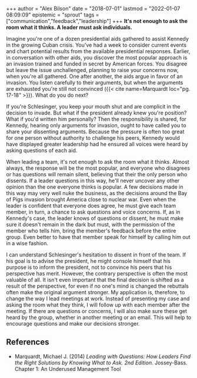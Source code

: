 +++
author = "Alex Bilson"
date = "2018-07-01"
lastmod = "2022-01-07 08:09:09"
epistemic = "sprout"
tags = ["communication","feedback","leadership"]
+++
**It's not enough to ask the room what it thinks. A leader must ask individuals.**

Imagine you're one of a dozen presidential aids gathered to assist Kennedy in the growing Cuban crisis. You've had a week to consider current events and chart potential results from the available presidential responses. Earlier, in conversation with other aids, you discover the most popular approach is an invasion trained and funded in secret by American forces. You disagree but leave the issue unchallenged, planning to raise your concerns now, when you're all gathered. One after another, the aids argue in favor of an invasion. You listen carefully to their arguments, but when the arguments are exhausted you're still not convinced ({{< cite name=Marquardt loc="pg. 17-18" >}}). What do you do next?

If you're Schlesinger, you keep your mouth shut and are complicit in the decision to invade. But what if the president already knew you're position? What if you'd written him personally? Then the responsibility is shared, for Kennedy, hearing only arguments for invasion, ought to have called you to share your dissenting arguments. Because the pressure is often too great for one person without authority to challenge his peers, Kennedy would have displayed greater leadership had he ensured all voices were heard by asking questions of each aid.

When leading a team, it's not enough to ask the room what it thinks. Almost always, the response will be the most popular, and everyone who disagrees or has questions will remain silent, believing that their the only person who dissents. If a leader questions in this way, he'll never uncover any other opinion than the one everyone thinks is popular. A few decisions made in this way may very well nuke the business, as the decisions around the Bay of Pigs invasion brought America close to nuclear war. Even when the leader is confident that everyone does agree, he must give each team member, in turn, a chance to ask questions and voice concerns. If, as in Kennedy's case, the leader knows of questions or dissent, he must make sure it doesn't remain in the dark but must, with the permission of the member who tells him, bring the member's feedback before the entire group. Even better to have that member speak for himself by calling him out in a wise fashion.

I can understand Schlesinger's hesitation to dissent in front of the team. If his goal is to advise the president, he might console himself that his purpose is to inform the president, not to convince his peers that his perspective has merit. However, the contrary perspective is often the most valuable of all. It isn't even important that the final decision is shifted as a result of the perspective, for even if no one's mind is changed the rebuttals often make the original argument stronger. My application is, therefore, to change the way I lead meetings at work. Instead of presenting my case and asking the room what they think, I will follow up with each member after the meeting. If there are questions or concerns, I will also make sure these get heard by the group, whether in another meeting or an email. This will help to encourage questions and make our decisions stronger.

## References

- Marquardt, Michael J. (2014) _Leading with Questions: How Leaders Find the Right Solutions by Knowing What to Ask. 2nd Edition_. Jossey-Bass. Chapter 1: An Underused Management Tool
